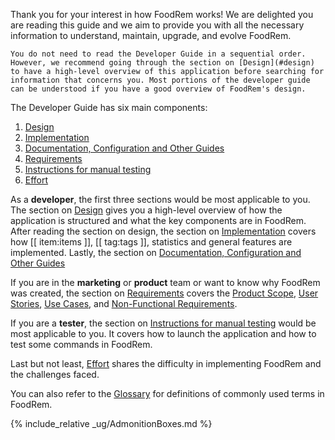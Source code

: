 <!-- markdownlint-disable-file first-line-h1 -->
Thank you for your interest in how FoodRem works! We are delighted you are reading this guide and we aim to provide you with all the necessary information to understand, maintain, upgrade, and evolve FoodRem.

```tip
You do not need to read the Developer Guide in a sequential order. However, we recommend going through the section on [Design](#design) to have a high-level overview of this application before searching for information that concerns you. Most portions of the developer guide can be understood if you have a good overview of FoodRem's design. 
```

The Developer Guide has six main components:

1. [Design](#design)
1. [Implementation](#implementation) 
1. [Documentation, Configuration and Other Guides](#documentation-configuration-and-other-guides)
1. [Requirements](#requirements)
1. [Instructions for manual testing](#instructions-for-manual-testing)
1. [Effort](#effort)

As a **developer**, the first three sections would be most applicable to you. The section on [Design](#design) gives you a high-level overview of how the application is structured and what the key components are in FoodRem. After reading the section on design, the section on [Implementation](#implementation) covers how [[ item:items ]], [[ tag:tags ]], statistics and general features are implemented. Lastly, the section on [Documentation, Configuration and Other Guides](#documentation-configuration-and-other-guides)

If you are in the **marketing** or **product** team or want to know why FoodRem was created, the section on [Requirements](#requirements) covers the [Product Scope](#product-scope), [User Stories](#user-stories), [Use Cases](#use-cases), and [Non-Functional Requirements](#non-functional-requirements).

If you are a **tester**, the section on [Instructions for manual testing](#instructions-for-manual-testing) would be most applicable to you. It covers how to launch the application and how to test some commands in FoodRem.

Last but not least, [Effort](#effort) shares the difficulty in implementing FoodRem and the challenges faced.

You can also refer to the [Glossary](#glossary) for definitions of commonly used terms in FoodRem.

{% include_relative _ug/AdmonitionBoxes.md %}
